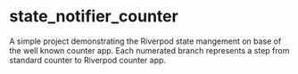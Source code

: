 # state_notifier_counter

A simple project demonstrating the Riverpod state mangement on base of the well known counter app. Each numerated branch represents a step from standard counter to Riverpod counter app.
